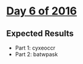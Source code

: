 # [Day 6 of 2016](https://adventofcode.com/2016/day/6)

## Expected Results

- Part 1: cyxeoccr
- Part 2: batwpask
